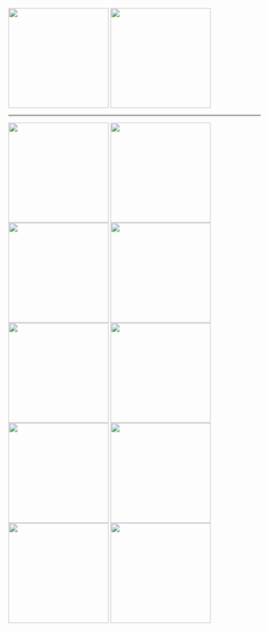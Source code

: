 <a href="https://github.com/tanq16"><img height=200 align="center" src="https://github-readme-stats.vercel.app/api?username=tanq16&theme=catppuccin_mocha&show_icons=true&hide_rank=true&hide_border=true&custom_title=My%20GitHub%20Stats" /></a>
<a href="https://github.com/tanq16"><img height=200 align="center" src="https://github-readme-stats.vercel.app/api/top-langs/?username=tanq16&hide_progress=true&theme=catppuccin_mocha&hide_border=true" /></a>


---

<a href="https://github.com/tanq16/containerized-security-toolkit"><img align="center" height=200 src="https://github-readme-stats.vercel.app/api/pin/?username=tanq16&repo=containerized-security-toolkit&theme=catppuccin_mocha&hide_border=true&random=22331"></a>
<a href="https://github.com/tanq16/ai-context"><img align="center" height=200 src="https://github-readme-stats.vercel.app/api/pin/?username=tanq16&repo=ai-context&theme=catppuccin_mocha&hide_border=true&random=22331"></a>
<a href="https://github.com/tanq16/local-content-share"><img align="center" height=200 src="https://github-readme-stats.vercel.app/api/pin/?username=tanq16&repo=local-content-share&theme=catppuccin_mocha&hide_border=true&random=22331"></a>
<a href="https://github.com/tanq16/expenseowl"><img align="center" height=200 src="https://github-readme-stats.vercel.app/api/pin/?username=tanq16&repo=expenseowl&theme=catppuccin_mocha&hide_border=true&random=22331"></a>
<a href="https://github.com/tanq16/backhub"><img align="center" height=200 src="https://github-readme-stats.vercel.app/api/pin/?username=tanq16&repo=backhub&theme=catppuccin_mocha&hide_border=true&random=22331"></a>
<a href="https://github.com/tanq16/cli-productivity-suite"><img align="center" height=200 src="https://github-readme-stats.vercel.app/api/pin/?username=tanq16&repo=cli-productivity-suite&theme=catppuccin_mocha&hide_border=true&random=22331"></a>
<a href="https://github.com/tanq16/link-hub"><img align="center" height=200 src="https://github-readme-stats.vercel.app/api/pin/?username=tanq16&repo=link-hub&theme=catppuccin_mocha&hide_border=true&random=22331"></a>
<a href="https://github.com/tanq16/nottif"><img align="center" height=200 src="https://github-readme-stats.vercel.app/api/pin/?username=tanq16&repo=nottif&theme=catppuccin_mocha&hide_border=true&random=22331"></a>
<a href="https://github.com/tanq16/RAGaaS"><img align="center" height=200 src="https://github-readme-stats.vercel.app/api/pin/?username=tanq16&repo=RAGaaS&theme=catppuccin_mocha&hide_border=true&random=22331"></a>
<a href="https://github.com/tanq16/subdextract"><img align="center" height=200 src="https://github-readme-stats.vercel.app/api/pin/?username=tanq16&repo=subdextract&theme=catppuccin_mocha&hide_border=true&random=22331"></a>
